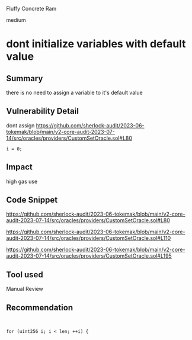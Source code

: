 Fluffy Concrete Ram

medium

# dont initialize variables with default value
## Summary
there is no need to assign a variable to it's default value

## Vulnerability Detail
dont assign
https://github.com/sherlock-audit/2023-06-tokemak/blob/main/v2-core-audit-2023-07-14/src/oracles/providers/CustomSetOracle.sol#L80

```solidity
i = 0;
``` 

## Impact
high gas use
## Code Snippet

https://github.com/sherlock-audit/2023-06-tokemak/blob/main/v2-core-audit-2023-07-14/src/oracles/providers/CustomSetOracle.sol#L80

https://github.com/sherlock-audit/2023-06-tokemak/blob/main/v2-core-audit-2023-07-14/src/oracles/providers/CustomSetOracle.sol#L110

https://github.com/sherlock-audit/2023-06-tokemak/blob/main/v2-core-audit-2023-07-14/src/oracles/providers/CustomSetOracle.sol#L195


## Tool used

Manual Review

## Recommendation
```solidity

 
for (uint256 i; i < len; ++i) {
```